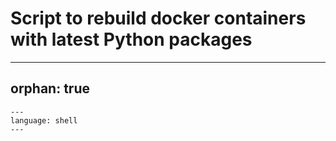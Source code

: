 # Script to rebuild docker containers with latest Python packages

---
orphan: true
---

```{literalinclude} ../../hardreset.sh
---
language: shell
---
```
